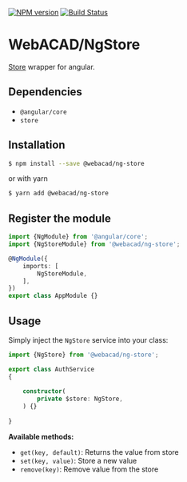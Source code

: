 [![NPM version](https://img.shields.io/npm/v/@webacad/ng-store.svg?style=flat-square)](https://www.npmjs.com/package/@webacad/ng-store)
[![Build Status](https://img.shields.io/travis/Web-ACAD/ng-store.svg?style=flat-square)](https://travis-ci.org/Web-ACAD/ng-store)

# WebACAD/NgStore

[Store](https://github.com/marcuswestin/store.js) wrapper for angular.

## Dependencies

* `@angular/core`
* `store`

## Installation

```bash
$ npm install --save @webacad/ng-store
```

or with yarn

```bash
$ yarn add @webacad/ng-store
```

## Register the module

```typescript
import {NgModule} from '@angular/core';
import {NgStoreModule} from '@webacad/ng-store';

@NgModule({
    imports: [
        NgStoreModule,
    ],
})
export class AppModule {}
```

## Usage

Simply inject the `NgStore` service into your class:

```typescript
import {NgStore} from '@webacad/ng-store';

export class AuthService
{
    
    constructor(
        private $store: NgStore,
    ) {}
    
}
```

**Available methods:**

* `get(key, default)`: Returns the value from store
* `set(key, value)`: Store a new value
* `remove(key)`: Remove value from the store
